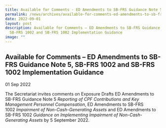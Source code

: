 ```yaml
---
title: Available for Comments - ED Amendments to SB-FRS Guidance Note 5, SB-FRS 1002 and SB-FRS 1002 Implementation Guidance
permalink: /news/archives/available-for-comments-ed-amendments-to-sb-frs-guidance-note-5-sb-frs-1002/
date: 2022-09-01
layout: post
description: Available for Comments – ED Amendments to SB-FRS Guidance Note 5,
  SB-FRS 1002 and SB-FRS 1002 Implementation Guidance
image: ""
---
```

Available for Comments – ED Amendments to SB-FRS Guidance Note 5, SB-FRS 1002 and SB-FRS 1002 Implementation Guidance
---------------------------------------------------------------------------------------------------------------------

01 Sep 2022

The Secretariat invites comments on Exposure Drafts ED Amendments to SB-FRS Guidance Note 5 _Reporting of CPF Contributions and Key Management Personnel Compensation_, ED Amendments to SB-FRS 1002 _Impairment of Non-Cash-Generating Assets_ and ED Amendments to SB-FRS 1002 _Guidance on Implementing Impairment of Non-Cash-Generating Assets_ by 5 September 2022.